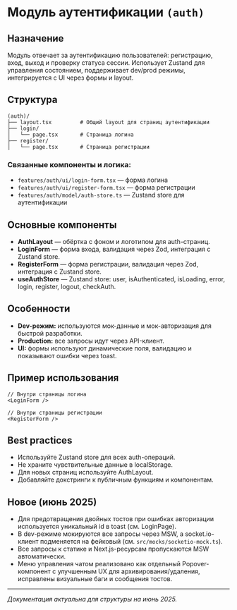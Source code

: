 # Модуль аутентификации `(auth)`

## Назначение
Модуль отвечает за аутентификацию пользователей: регистрацию, вход, выход и проверку статуса сессии. Использует Zustand для управления состоянием, поддерживает dev/prod режимы, интегрируется с UI через формы и layout.

## Структура
```
(auth)/
├── layout.tsx         # Общий layout для страниц аутентификации
├── login/
│   └── page.tsx       # Страница логина
├── register/
│   └── page.tsx       # Страница регистрации
```

### Связанные компоненты и логика:
- `features/auth/ui/login-form.tsx` — форма логина
- `features/auth/ui/register-form.tsx` — форма регистрации
- `features/auth/model/auth-store.ts` — Zustand store для аутентификации

## Основные компоненты
- **AuthLayout** — обёртка с фоном и логотипом для auth-страниц.
- **LoginForm** — форма входа, валидация через Zod, интеграция с Zustand store.
- **RegisterForm** — форма регистрации, валидация через Zod, интеграция с Zustand store.
- **useAuthStore** — Zustand store: user, isAuthenticated, isLoading, error, login, register, logout, checkAuth.

## Особенности
- **Dev-режим:** используются мок-данные и мок-авторизация для быстрой разработки.
- **Production:** все запросы идут через API-клиент.
- **UI:** формы используют динамические поля, валидацию и показывают ошибки через toast.

## Пример использования
```tsx
// Внутри страницы логина
<LoginForm />

// Внутри страницы регистрации
<RegisterForm />
```

## Best practices
- Используйте Zustand store для всех auth-операций.
- Не храните чувствительные данные в localStorage.
- Для новых страниц используйте AuthLayout.
- Добавляйте докстринги к публичным функциям и компонентам.

## Новое (июнь 2025)
- Для предотвращения двойных тостов при ошибках авторизации используется уникальный id в toast (см. LoginPage).
- В dev-режиме мокируются все запросы через MSW, а socket.io-клиент подменяется на фейковый (см. `src/mocks/socketio-mock.ts`).
- Все запросы к статике и Next.js-ресурсам пропускаются MSW автоматически.
- Меню управления чатом реализовано как отдельный Popover-компонент с улучшенным UX для архивирования/удаления, исправлены визуальные баги и сообщения тостов.

---
_Документация актуальна для структуры на июнь 2025._ 